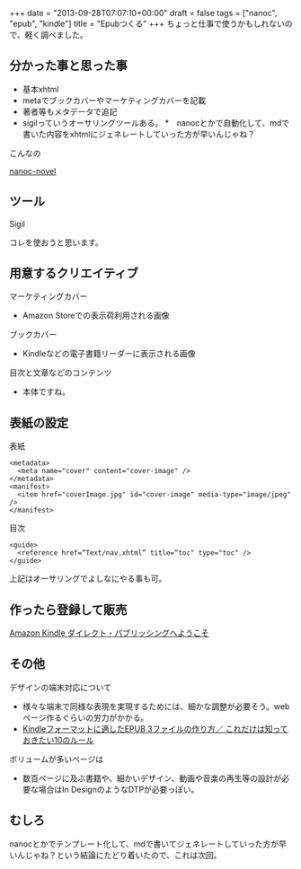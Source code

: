 +++
date = "2013-09-28T07:07:10+00:00"
draft = false
tags = ["nanoc", "epub", "kindle"]
title = "Epubつくる"
+++
ちょっと仕事で使うかもしれないので、軽く調べました。


分かった事と思った事
-----------------

* 基本xhtml
* metaでブックカバーやマーケティングカバーを記載
* 著者等もメタデータで追記
* sigilっていうオーサリングツールある。
*　nanocとかで自動化して、mdで書いた内容をxhtmlにジェネレートしていった方が早いんじゃね？

こんなの

[nanoc-novel](http://rubyredbricks.com/blog/2013/05/06/nanoc-novel/)


ツール
-----

Sigil

コレを使おうと思います。


用意するクリエイティブ
-----------------

マーケティングカバー

* Amazon Storeでの表示荷利用される画像

ブックカバー

* Kindleなどの電子書籍リーダーに表示される画像

目次と文章などのコンテンツ

* 本体ですね。


表紙の設定
--------

表紙

```
<metadata>
  <meta name="cover" content="cover-image" />
</metadata>
<manifest>
  <item href="coverImage.jpg" id="cover-image" media-type="image/jpeg" />
</manifest>
```

目次

```
<guide>
  <reference href=“Text/nav.xhtml” title=“toc" type="toc" />
</guide>
```

上記はオーサリングでよしなにやる事も可。


作ったら登録して販売
----------------

[Amazon Kindle ダイレクト・パブリッシングへようこそ](https://kdp.amazon.co.jp/self-publishing/signin)


その他
-----

デザインの端末対応について

* 様々な端末で同様な表現を実現するためには、細かな調整が必要そう。webページ作るぐらいの労力がかかる。
* [Kindleフォーマットに適したEPUB 3ファイルの作り方／ これだけは知っておきたい10のルール](http://www.slideshare.net/youjisakai/kindleepub-3-10)


ボリュームが多いページは

* 数百ページに及ぶ書籍や、細かいデザイン、動画や音楽の再生等の設計が必要な場合はIn DesignのようなDTPが必要っぽい。



むしろ
-----

nanocとかでテンプレート化して、mdで書いてジェネレートしていった方が早いんじゃね？という結論にたどり着いたので、これは次回。